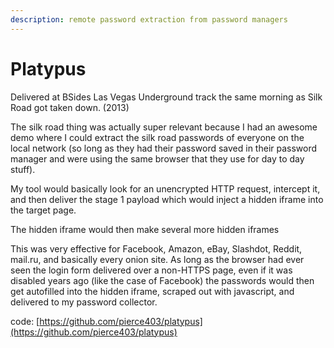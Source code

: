 ```yaml
---
description: remote password extraction from password managers
---
```


# Platypus

Delivered at BSides Las Vegas Underground track the same morning as Silk Road got taken down. (2013)

The silk road thing was actually super relevant because I had an awesome demo where I could extract the silk road passwords of everyone on the local network (so long as they had their password saved in their password manager and were using the same browser that they use for day to day stuff).

My tool would basically look for an unencrypted HTTP request, intercept it, and then deliver the stage 1 payload which would inject a hidden iframe into the target page.

The hidden iframe would then make several more hidden iframes&#x20;

This was very effective for Facebook, Amazon, eBay, Slashdot, Reddit, mail.ru, and basically every onion site. As long as the browser had ever seen the login form delivered over a non-HTTPS page, even if it was disabled years ago (like the case of Facebook) the passwords would then get autofilled into the hidden iframe, scraped out with javascript, and delivered to my password collector.

code: [https://github.com/pierce403/platypus](https://github.com/pierce403/platypus)
